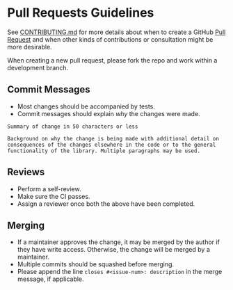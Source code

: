 # Pull Requests Guidelines

See [CONTRIBUTING.md](./CONTRIBUTING.md) for more details about when to create
a GitHub [Pull Request][1] and when other kinds of contributions or
consultation might be more desirable.

When creating a new pull request, please fork the repo and work within a
development branch.

## Commit Messages

* Most changes should be accompanied by tests.
* Commit messages should explain _why_ the changes were made.

``` text
Summary of change in 50 characters or less

Background on why the change is being made with additional detail on
consequences of the changes elsewhere in the code or to the general
functionality of the library. Multiple paragraphs may be used.
```

## Reviews

* Perform a self-review.
* Make sure the CI passes.
* Assign a reviewer once both the above have been completed.

## Merging

* If a maintainer approves the change, it may be merged by the author if
  they have write access. Otherwise, the change will be merged by a maintainer.
* Multiple commits should be squashed before merging.
* Please append the line `closes #<issue-num>: description` in the merge message,
  if applicable.

[1]:  https://help.github.com/articles/about-pull-requests